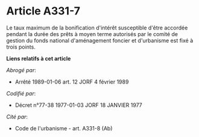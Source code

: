 # Article A331-7

Le taux maximum de la bonification d'intérêt susceptible d'être accordée pendant la durée des prêts à moyen terme autorisés
par le comité de gestion du fonds national d'aménagement foncier et d'urbanisme est fixé à trois points.

**Liens relatifs à cet article**

_Abrogé par_:

  - Arrêté 1989-01-06 art. 12 JORF 4 février 1989

_Codifié par_:

  - Décret n°77-38 1977-01-03 JORF 18 JANVIER 1977

_Cité par_:

  - Code de l'urbanisme - art. A331-8 (Ab)
